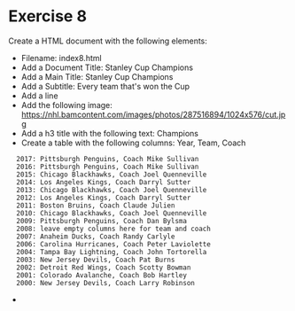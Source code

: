 # Exercise 8

Create a HTML document with the following elements:

* Filename: index8.html
* Add a Document Title: Stanley Cup Champions
* Add a Main Title: Stanley Cup Champions
* Add a Subtitle: Every team that's won the Cup
* Add a line
* Add the following image: https://nhl.bamcontent.com/images/photos/287516894/1024x576/cut.jpg
* Add a h3 title with the following text: Champions
* Create a table with the following columns: Year, Team, Coach
```
  2017: Pittsburgh Penguins, Coach Mike Sullivan
  2016: Pittsburgh Penguins, Coach Mike Sullivan
  2015: Chicago Blackhawks, Coach Joel Quenneville
  2014: Los Angeles Kings, Coach Darryl Sutter
  2013: Chicago Blackhawks, Coach Joel Quenneville
  2012: Los Angeles Kings, Coach Darryl Sutter
  2011: Boston Bruins, Coach Claude Julien
  2010: Chicago Blackhawks, Coach Joel Quenneville
  2009: Pittsburgh Penguins, Coach Dan Bylsma
  2008: leave empty columns here for team and coach
  2007: Anaheim Ducks, Coach Randy Carlyle 
  2006: Carolina Hurricanes, Coach Peter Laviolette
  2004: Tampa Bay Lightning, Coach John Tortorella
  2003: New Jersey Devils, Coach Pat Burns
  2002: Detroit Red Wings, Coach Scotty Bowman
  2001: Colorado Avalanche, Coach Bob Hartley
  2000: New Jersey Devils, Coach Larry Robinson
```
* 
